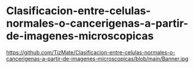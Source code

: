 # Clasificacion-entre-celulas-normales-o-cancerigenas-a-partir-de-imagenes-microscopicas


https://github.com/TizMate/Clasificacion-entre-celulas-normales-o-cancerigenas-a-partir-de-imagenes-microscopicas/blob/main/Banner.jpg
